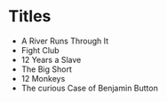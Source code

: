 # Titles

- A River Runs Through It
- Fight Club
- 12 Years a Slave
- The Big Short
- 12 Monkeys
- The curious Case of Benjamin Button
